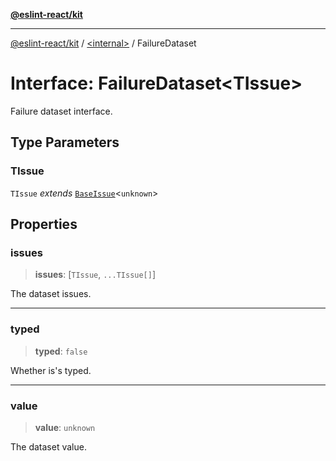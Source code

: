 [**@eslint-react/kit**](../../README.md)

***

[@eslint-react/kit](../../README.md) / [\<internal\>](../README.md) / FailureDataset

# Interface: FailureDataset\<TIssue\>

Failure dataset interface.

## Type Parameters

### TIssue

`TIssue` *extends* [`BaseIssue`](BaseIssue.md)\<`unknown`\>

## Properties

### issues

> **issues**: \[`TIssue`, `...TIssue[]`\]

The dataset issues.

***

### typed

> **typed**: `false`

Whether is's typed.

***

### value

> **value**: `unknown`

The dataset value.
